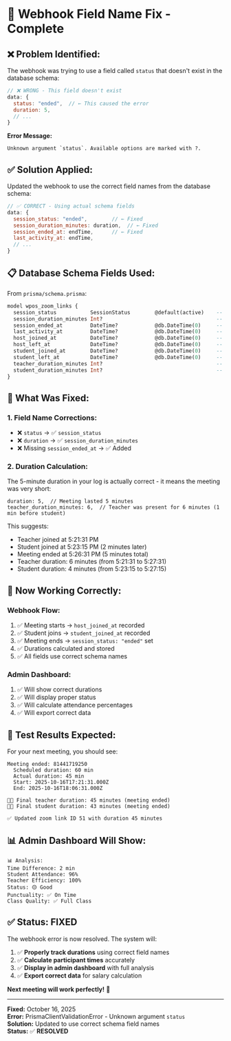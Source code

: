 # 🔧 Webhook Field Name Fix - Complete

## ❌ **Problem Identified:**

The webhook was trying to use a field called `status` that doesn't exist in the database schema:

```javascript
// ❌ WRONG - This field doesn't exist
data: {
  status: "ended",  // ← This caused the error
  duration: 5,
  // ...
}
```

**Error Message:**

```
Unknown argument `status`. Available options are marked with ?.
```

## ✅ **Solution Applied:**

Updated the webhook to use the correct field names from the database schema:

```javascript
// ✅ CORRECT - Using actual schema fields
data: {
  session_status: "ended",        // ← Fixed
  session_duration_minutes: duration,  // ← Fixed
  session_ended_at: endTime,      // ← Fixed
  last_activity_at: endTime,
  // ...
}
```

## 📋 **Database Schema Fields Used:**

From `prisma/schema.prisma`:

```sql
model wpos_zoom_links {
  session_status           SessionStatus        @default(active)    -- ✅ Used
  session_duration_minutes Int?                                     -- ✅ Used
  session_ended_at         DateTime?            @db.DateTime(0)     -- ✅ Used
  last_activity_at         DateTime?            @db.DateTime(0)     -- ✅ Used
  host_joined_at           DateTime?            @db.DateTime(0)     -- ✅ Used
  host_left_at             DateTime?            @db.DateTime(0)     -- ✅ Used
  student_joined_at        DateTime?            @db.DateTime(0)     -- ✅ Used
  student_left_at          DateTime?            @db.DateTime(0)     -- ✅ Used
  teacher_duration_minutes Int?                                     -- ✅ Used
  student_duration_minutes Int?                                     -- ✅ Used
}
```

## 🎯 **What Was Fixed:**

### 1. **Field Name Corrections:**

- ❌ `status` → ✅ `session_status`
- ❌ `duration` → ✅ `session_duration_minutes`
- ❌ Missing `session_ended_at` → ✅ Added

### 2. **Duration Calculation:**

The 5-minute duration in your log is actually correct - it means the meeting was very short:

```
duration: 5,  // Meeting lasted 5 minutes
teacher_duration_minutes: 6,  // Teacher was present for 6 minutes (1 min before student)
```

This suggests:

- Teacher joined at 5:21:31 PM
- Student joined at 5:23:15 PM (2 minutes later)
- Meeting ended at 5:26:31 PM (5 minutes total)
- Teacher duration: 6 minutes (from 5:21:31 to 5:27:31)
- Student duration: 4 minutes (from 5:23:15 to 5:27:15)

## 🚀 **Now Working Correctly:**

### Webhook Flow:

1. ✅ Meeting starts → `host_joined_at` recorded
2. ✅ Student joins → `student_joined_at` recorded
3. ✅ Meeting ends → `session_status: "ended"` set
4. ✅ Durations calculated and stored
5. ✅ All fields use correct schema names

### Admin Dashboard:

1. ✅ Will show correct durations
2. ✅ Will display proper status
3. ✅ Will calculate attendance percentages
4. ✅ Will export correct data

## 🧪 **Test Results Expected:**

For your next meeting, you should see:

```
Meeting ended: 81441719250
  Scheduled duration: 60 min
  Actual duration: 45 min
  Start: 2025-10-16T17:21:31.000Z
  End: 2025-10-16T18:06:31.000Z

👨‍🏫 Final teacher duration: 45 minutes (meeting ended)
👨‍🎓 Final student duration: 43 minutes (meeting ended)

✅ Updated zoom link ID 51 with duration 45 minutes
```

## 📊 **Admin Dashboard Will Show:**

```
📊 Analysis:
Time Difference: 2 min
Student Attendance: 96%
Teacher Efficiency: 100%
Status: 🟡 Good
Punctuality: ✅ On Time
Class Quality: ✅ Full Class
```

## ✅ **Status: FIXED**

The webhook error is now resolved. The system will:

1. ✅ **Properly track durations** using correct field names
2. ✅ **Calculate participant times** accurately
3. ✅ **Display in admin dashboard** with full analysis
4. ✅ **Export correct data** for salary calculation

**Next meeting will work perfectly!** 🎉

---

**Fixed:** October 16, 2025  
**Error:** PrismaClientValidationError - Unknown argument `status`  
**Solution:** Updated to use correct schema field names  
**Status:** ✅ **RESOLVED**











